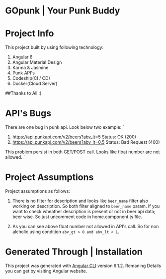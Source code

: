 # GOpunk | Your Punk Buddy

# Project Info

This project built by using following technology:

1. Angular 6
2. Angular Material Design
3. Karma & Jasmine
4. Punk API's
5. Codeship(CI / CD)
6. Docker(Cloud Server)

##Thanks to All :)

# API's Bugs

There are one bug in punk api. Look below two example: 
`
1. https://api.punkapi.com/v2/beers?abv_lt=5   Status: OK (200)
2. https://api.punkapi.com/v2/beers?abv_lt=0.5  Status: Bad Request (400) 

This problem persist in both GET/POST call. Looks like float number are not allowed.
`

# Project Assumptions

Project assumptions as follows:

1. There is no filter for description and looks like `beer_name` filter also working on description. So both filter aligned to `beer_name` param. If you want to check wheather description is present or not in beer api data; beer wise. So just uncomment code in home.component.ts file.

2. As you can see above float number not allowed in API's call. So for non alcholic using condition 
    `abv_gt > 0 and abv_lt < 1`.


# Generated Through | Installation

This project was generated with [Angular CLI](https://github.com/angular/angular-cli) version 6.1.2. Remaning Details you can get by visiting Angular website.